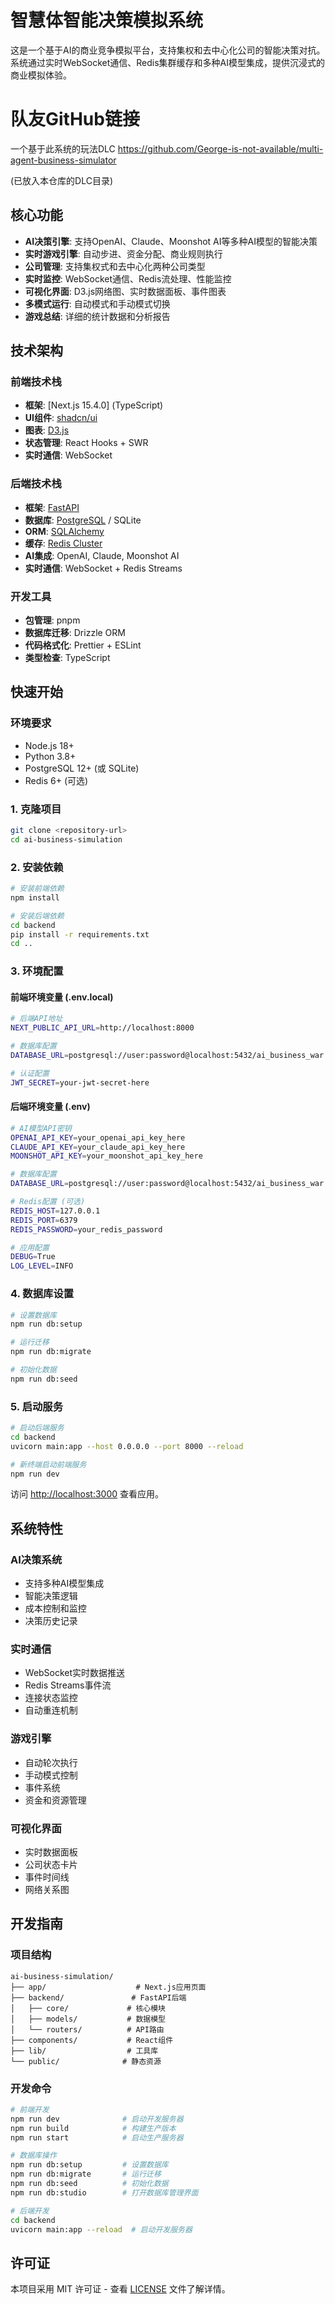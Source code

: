 # 智慧体智能决策模拟系统

这是一个基于AI的商业竞争模拟平台，支持集权和去中心化公司的智能决策对抗。系统通过实时WebSocket通信、Redis集群缓存和多种AI模型集成，提供沉浸式的商业模拟体验。

# 队友GitHub链接
一个基于此系统的玩法DLC
https://github.com/George-is-not-available/multi-agent-business-simulator

(已放入本仓库的DLC目录)

## 核心功能

- **AI决策引擎**: 支持OpenAI、Claude、Moonshot AI等多种AI模型的智能决策
- **实时游戏引擎**: 自动步进、资金分配、商业规则执行
- **公司管理**: 支持集权式和去中心化两种公司类型
- **实时监控**: WebSocket通信、Redis流处理、性能监控
- **可视化界面**: D3.js网络图、实时数据面板、事件图表
- **多模式运行**: 自动模式和手动模式切换
- **游戏总结**: 详细的统计数据和分析报告

## 技术架构

### 前端技术栈
- **框架**: [Next.js 15.4.0] (TypeScript)
- **UI组件**: [shadcn/ui](https://ui.shadcn.com/)
- **图表**: [D3.js](https://d3js.org/)
- **状态管理**: React Hooks + SWR
- **实时通信**: WebSocket

### 后端技术栈
- **框架**: [FastAPI](https://fastapi.tiangolo.com/)
- **数据库**: [PostgreSQL](https://www.postgresql.org/) / SQLite
- **ORM**: [SQLAlchemy](https://www.sqlalchemy.org/)
- **缓存**: [Redis Cluster](https://redis.io/)
- **AI集成**: OpenAI, Claude, Moonshot AI
- **实时通信**: WebSocket + Redis Streams

### 开发工具
- **包管理**: pnpm
- **数据库迁移**: Drizzle ORM
- **代码格式化**: Prettier + ESLint
- **类型检查**: TypeScript

## 快速开始

### 环境要求
- Node.js 18+
- Python 3.8+
- PostgreSQL 12+ (或 SQLite)
- Redis 6+ (可选)

### 1. 克隆项目
```bash
git clone <repository-url>
cd ai-business-simulation
```

### 2. 安装依赖
```bash
# 安装前端依赖
npm install

# 安装后端依赖
cd backend
pip install -r requirements.txt
cd ..
```

### 3. 环境配置

#### 前端环境变量 (.env.local)
```bash
# 后端API地址
NEXT_PUBLIC_API_URL=http://localhost:8000

# 数据库配置
DATABASE_URL=postgresql://user:password@localhost:5432/ai_business_war

# 认证配置
JWT_SECRET=your-jwt-secret-here
```

#### 后端环境变量 (.env)
```bash
# AI模型API密钥
OPENAI_API_KEY=your_openai_api_key_here
CLAUDE_API_KEY=your_claude_api_key_here
MOONSHOT_API_KEY=your_moonshot_api_key_here

# 数据库配置
DATABASE_URL=postgresql://user:password@localhost:5432/ai_business_war

# Redis配置 (可选)
REDIS_HOST=127.0.0.1
REDIS_PORT=6379
REDIS_PASSWORD=your_redis_password

# 应用配置
DEBUG=True
LOG_LEVEL=INFO
```

### 4. 数据库设置
```bash
# 设置数据库
npm run db:setup

# 运行迁移
npm run db:migrate

# 初始化数据
npm run db:seed
```

### 5. 启动服务
```bash
# 启动后端服务
cd backend
uvicorn main:app --host 0.0.0.0 --port 8000 --reload

# 新终端启动前端服务
npm run dev
```

访问 [http://localhost:3000](http://localhost:3000) 查看应用。

## 系统特性

### AI决策系统
- 支持多种AI模型集成
- 智能决策逻辑
- 成本控制和监控
- 决策历史记录

### 实时通信
- WebSocket实时数据推送
- Redis Streams事件流
- 连接状态监控
- 自动重连机制

### 游戏引擎
- 自动轮次执行
- 手动模式控制
- 事件系统
- 资金和资源管理

### 可视化界面
- 实时数据面板
- 公司状态卡片
- 事件时间线
- 网络关系图

## 开发指南

### 项目结构
```
ai-business-simulation/
├── app/                    # Next.js应用页面
├── backend/               # FastAPI后端
│   ├── core/             # 核心模块
│   ├── models/           # 数据模型
│   └── routers/          # API路由
├── components/           # React组件
├── lib/                  # 工具库
└── public/              # 静态资源
```

### 开发命令
```bash
# 前端开发
npm run dev              # 启动开发服务器
npm run build            # 构建生产版本
npm run start            # 启动生产服务器

# 数据库操作
npm run db:setup         # 设置数据库
npm run db:migrate       # 运行迁移
npm run db:seed          # 初始化数据
npm run db:studio        # 打开数据库管理界面

# 后端开发
cd backend
uvicorn main:app --reload  # 启动开发服务器
```


## 许可证

本项目采用 MIT 许可证 - 查看 [LICENSE](LICENSE) 文件了解详情。

